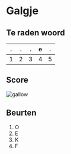 # Galgje

## Te raden woord

|.|.|.|e|.|
|-|-|-|-|-|
|1|2|3|4|5|

## Score
![gallow](./images/4.png)

## Beurten
1. O
2. E
3. K
4. F